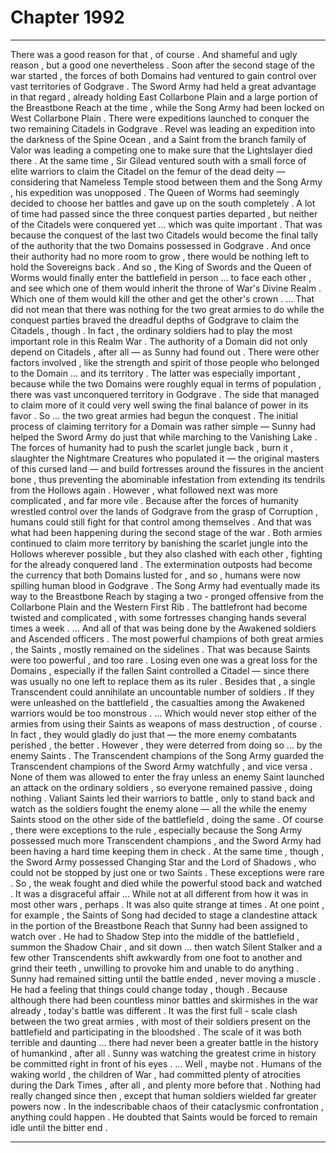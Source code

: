 
# Chapter 1992


---

There was a good reason for that , of course .
And shameful and ugly reason , but a good one nevertheless . Soon after the second stage of the war started , the forces of both Domains had ventured to gain control over vast territories of Godgrave . The Sword Army had held a great advantage in that regard , already holding East Collarbone Plain and a large portion of the Breastbone Reach at the time , while the Song Army had been locked on West Collarbone Plain . There were expeditions launched to conquer the two remaining Citadels in Godgrave . Revel was leading an expedition into the darkness of the Spine Ocean , and a Saint from the branch family of Valor was leading a competing one to make sure that the Lightslayer died there . At the same time , Sir Gilead ventured south with a small force of elite warriors to claim the Citadel on the femur of the dead deity — considering that Nameless Temple stood between them and the Song Army , his expedition was unopposed . The Queen of Worms had seemingly decided to choose her battles and gave up on the south completely . A lot of time had passed since the three conquest parties departed , but neither of the Citadels were conquered yet … which was quite important . That was because the conquest of the last two Citadels would become the final tally of the authority that the two Domains possessed in Godgrave . And once their authority had no more room to grow , there would be nothing left to hold the Sovereigns back . And so , the King of Swords and the Queen of Worms would finally enter the battlefield in person … to face each other , and see which one of them would inherit the throne of War's Divine Realm .
Which one of them would kill the other and get the other's crown . … That did not mean that there was nothing for the two great armies to do while the conquest parties braved the dreadful depths of Godgrave to claim the Citadels , though . In fact , the ordinary soldiers had to play the most important role in this Realm War . The authority of a Domain did not only depend on Citadels , after all — as Sunny had found out . There were other factors involved , like the strength and spirit of those people who belonged to the Domain … and its territory . The latter was especially important , because while the two Domains were roughly equal in terms of population , there was vast unconquered territory in Godgrave . The side that managed to claim more of it could very well swing the final balance of power in its favor . So … the two great armies had begun the conquest . The initial process of claiming territory for a Domain was rather simple — Sunny had helped the Sword Army do just that while marching to the Vanishing Lake . The forces of humanity had to push the scarlet jungle back , burn it , slaughter the Nightmare Creatures who populated it — the original masters of this cursed land — and build fortresses around the fissures in the ancient bone , thus preventing the abominable infestation from extending its tendrils from the Hollows again .
However , what followed next was more complicated , and far more vile . Because after the forces of humanity wrestled control over the lands of Godgrave from the grasp of Corruption , humans could still fight for that control among themselves . And that was what had been happening during the second stage of the war . Both armies continued to claim more territory by banishing the scarlet jungle into the Hollows wherever possible , but they also clashed with each other , fighting for the already conquered land . The extermination outposts had become the currency that both Domains lusted for , and so , humans were now spilling human blood in Godgrave .
The Song Army had eventually made its way to the Breastbone Reach by staging a two - pronged offensive from the Collarbone Plain and the Western First Rib . The battlefront had become twisted and complicated , with some fortresses changing hands several times a week .
… And all of that was being done by the Awakened soldiers and Ascended officers . The most powerful champions of both great armies , the Saints , mostly remained on the sidelines . That was because Saints were too powerful , and too rare . Losing even one was a great loss for the Domains , especially if the fallen Saint controlled a Citadel — since there was usually no one left to replace them as its ruler .
Besides that , a single Transcendent could annihilate an uncountable number of soldiers . If they were unleashed on the battlefield , the casualties among the Awakened warriors would be too monstrous . … Which would never stop either of the armies from using their Saints as weapons of mass destruction , of course . In fact , they would gladly do just that — the more enemy combatants perished , the better .
However , they were deterred from doing so … by the enemy Saints . The Transcendent champions of the Song Army guarded the Transcendent champions of the Sword Army watchfully , and vice versa . None of them was allowed to enter the fray unless an enemy Saint launched an attack on the ordinary soldiers , so everyone remained passive , doing nothing . Valiant Saints led their warriors to battle , only to stand back and watch as the soldiers fought the enemy alone — all the while the enemy Saints stood on the other side of the battlefield , doing the same . Of course , there were exceptions to the rule , especially because the Song Army possessed much more Transcendent champions , and the Sword Army had been having a hard time keeping them in check . At the same time , though , the Sword Army possessed Changing Star and the Lord of Shadows , who could not be stopped by just one or two Saints . These exceptions were rare .
So , the weak fought and died while the powerful stood back and watched .
It was a disgraceful affair ...
While not at all different from how it was in most other wars , perhaps .
It was also quite strange at times . At one point , for example , the Saints of Song had decided to stage a clandestine attack in the portion of the Breastbone Reach that Sunny had been assigned to watch over . He had to Shadow Step into the middle of the battlefield , summon the Shadow Chair , and sit down … then watch Silent Stalker and a few other Transcendents shift awkwardly from one foot to another and grind their teeth , unwilling to provoke him and unable to do anything .
Sunny had remained sitting until the battle ended , never moving a muscle .
He had a feeling that things could change today , though . Because although there had been countless minor battles and skirmishes in the war already , today's battle was different . It was the first full - scale clash between the two great armies , with most of their soldiers present on the battlefield and participating in the bloodshed .
The scale of it was both terrible and daunting ... there had never been a greater battle in the history of humankind , after all .
Sunny was watching the greatest crime in history be committed right in front of his eyes .
... Well , maybe not . Humans of the waking world , the children of War , had committed plenty of atrocities during the Dark Times , after all , and plenty more before that . Nothing had really changed since then , except that human soldiers wielded far greater powers now .
In the indescribable chaos of their cataclysmic confrontation , anything could happen . He doubted that Saints would be forced to remain idle until the bitter end .

---

